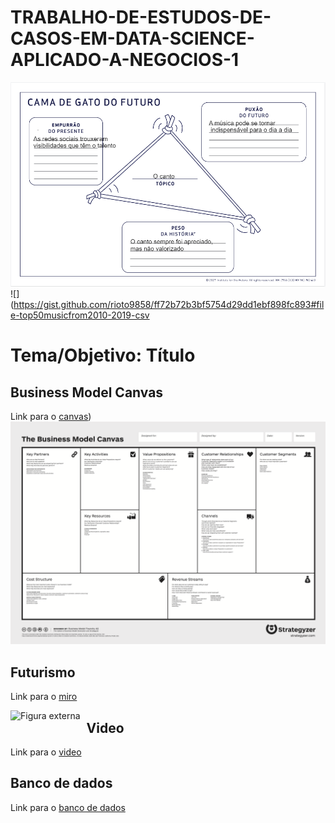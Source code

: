 # TRABALHO-DE-ESTUDOS-DE-CASOS-EM-DATA-SCIENCE-APLICADO-A-NEGOCIOS-1
![](https://github.com/MarquesGabie/TRABALHO-DE-ESTUDOS-DE-CASOS-EM-DATA-SCIENCE-APLICADO-A-NEGOCIOS-1/blob/main/Captura%20de%20tela%202022-10-19%20084644.png)
![] (https://gist.github.com/rioto9858/ff72b72b3bf5754d29dd1ebf898fc893#file-top50musicfrom2010-2019-csv
# Tema/Objetivo: Título

## Business Model Canvas
Link para o [canvas](https://next.canvanizer.com/canvas/rClgz3Y04Ulkk))
![figura](https://github.com/Account-onmi-2xplanet/a/blob/main/Business_Model_Canvas.png)

## Futurismo
Link para o [miro](https://miro.com/)

<img src="https://images.ctfassets.net/w6r2i5d8q73s/4lCjAfgEp0bFtsKzYuAXNO/664e1c03d42df0a05ab8e7ef3ad71194/M-Feature-MindMapping.png"
     alt="Figura externa"
     style="float: left; margin-right: 10px;" />

## Video
Link para o [video](www.youtube.com)

## Banco de dados
Link para o [banco de dados](https://www.kaggle.com/code/kingabzpro/alcoholic-drinks-in-russia-and-design-promotional/notebook)
